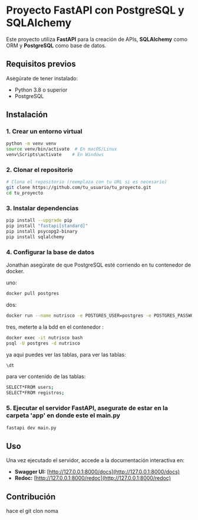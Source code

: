 # Proyecto FastAPI con PostgreSQL y SQLAlchemy

Este proyecto utiliza **FastAPI** para la creación de APIs, **SQLAlchemy** como ORM y **PostgreSQL** como base de datos.

## Requisitos previos

Asegúrate de tener instalado:
- Python 3.8 o superior
- PostgreSQL

## Instalación

### 1. Crear un entorno virtual
```sh
python -m venv venv
source venv/bin/activate  # En macOS/Linux
venv\Scripts\activate    # En Windows
```

### 2. Clonar el repositorio
```sh
# Clona el repositorio (reemplaza con tu URL si es necesario)
git clone https://github.com/tu_usuario/tu_proyecto.git
cd tu_proyecto
```

### 3. Instalar dependencias
```sh
pip install --upgrade pip      
pip install "fastapi[standard]"
pip install psycopg2-binary
pip install sqlalchemy
```

### 4. Configurar la base de datos
Jonathan asegúrate de que PostgreSQL esté corriendo en tu contenedor de docker.

uno:
```sh
docker pull postgres
```

dos:
```sh
docker run --name nutrisco -e POSTGRES_USER=postgres -e POSTGRES_PASSWORD=postgres -e POSTGRES_DB=nutrisco -p 5432:5432 -d postgres
```
tres, meterte a la bdd en el contenedor :
```sh
docker exec -it nutrisco bash
psql -U postgres -d nutrisco
```
ya aqui puedes ver las tablas, para ver las tablas:
```sh
\dt
```

para ver contenido de las tablas:
```sh
SELECT*FROM users;
SELECT*FROM registros;
```

### 5. Ejecutar el servidor FastAPI, asegurate de estar en la carpeta 'app' en donde este el main.py
```sh
fastapi dev main.py 
```

## Uso
Una vez ejecutado el servidor, accede a la documentación interactiva en:

- **Swagger UI:** [http://127.0.0.1:8000/docs](http://127.0.0.1:8000/docs)
- **Redoc:** [http://127.0.0.1:8000/redoc](http://127.0.0.1:8000/redoc)


## Contribución
hace el git clon noma


